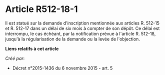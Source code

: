 # Article R512-18-1

Il est statué sur la demande d'inscription mentionnée aux articles R. 512-15 et R. 512-17 dans un délai de six mois à compter
de son dépôt. Ce délai est interrompu, le cas échéant, par la notification prévue à l'article R. 512-18, jusqu'à la
régularisation de la demande ou la levée de l'objection.

**Liens relatifs à cet article**

_Créé par_:

  - Décret n°2015-1436 du 6 novembre 2015 - art. 5
